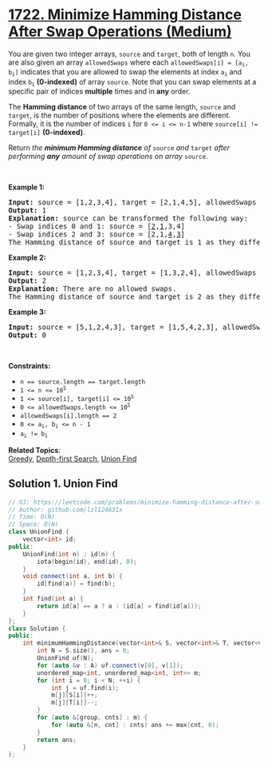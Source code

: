 # [1722. Minimize Hamming Distance After Swap Operations (Medium)](https://leetcode.com/problems/minimize-hamming-distance-after-swap-operations/)

<p>You are given two integer arrays, <code>source</code> and <code>target</code>, both of length <code>n</code>. You are also given an array <code>allowedSwaps</code> where each <code>allowedSwaps[i] = [a<sub>i</sub>, b<sub>i</sub>]</code> indicates that you are allowed to swap the elements at index <code>a<sub>i</sub></code> and index <code>b<sub>i</sub></code> <strong>(0-indexed)</strong> of array <code>source</code>. Note that you can swap elements at a specific pair of indices <strong>multiple</strong> times and in <strong>any</strong> order.</p>

<p>The <strong>Hamming distance</strong> of two arrays of the same length, <code>source</code> and <code>target</code>, is the number of positions where the elements are different. Formally, it is the number of indices <code>i</code> for <code>0 &lt;= i &lt;= n-1</code> where <code>source[i] != target[i]</code> <strong>(0-indexed)</strong>.</p>

<p>Return <em>the <strong>minimum Hamming distance</strong> of </em><code>source</code><em> and </em><code>target</code><em> after performing <strong>any</strong> amount of swap operations on array </em><code>source</code><em>.</em></p>

<p>&nbsp;</p>
<p><strong>Example 1:</strong></p>

<pre><strong>Input:</strong> source = [1,2,3,4], target = [2,1,4,5], allowedSwaps = [[0,1],[2,3]]
<strong>Output:</strong> 1
<strong>Explanation:</strong> source can be transformed the following way:
- Swap indices 0 and 1: source = [<u>2</u>,<u>1</u>,3,4]
- Swap indices 2 and 3: source = [2,1,<u>4</u>,<u>3</u>]
The Hamming distance of source and target is 1 as they differ in 1 position: index 3.
</pre>

<p><strong>Example 2:</strong></p>

<pre><strong>Input:</strong> source = [1,2,3,4], target = [1,3,2,4], allowedSwaps = []
<strong>Output:</strong> 2
<strong>Explanation:</strong> There are no allowed swaps.
The Hamming distance of source and target is 2 as they differ in 2 positions: index 1 and index 2.
</pre>

<p><strong>Example 3:</strong></p>

<pre><strong>Input:</strong> source = [5,1,2,4,3], target = [1,5,4,2,3], allowedSwaps = [[0,4],[4,2],[1,3],[1,4]]
<strong>Output:</strong> 0
</pre>

<p>&nbsp;</p>
<p><strong>Constraints:</strong></p>

<ul>
	<li><code>n == source.length == target.length</code></li>
	<li><code>1 &lt;= n &lt;= 10<sup>5</sup></code></li>
	<li><code>1 &lt;= source[i], target[i] &lt;= 10<sup>5</sup></code></li>
	<li><code>0 &lt;= allowedSwaps.length &lt;= 10<sup>5</sup></code></li>
	<li><code>allowedSwaps[i].length == 2</code></li>
	<li><code>0 &lt;= a<sub>i</sub>, b<sub>i</sub> &lt;= n - 1</code></li>
	<li><code>a<sub>i</sub> != b<sub>i</sub></code></li>
</ul>


**Related Topics**:  
[Greedy](https://leetcode.com/tag/greedy/), [Depth-first Search](https://leetcode.com/tag/depth-first-search/), [Union Find](https://leetcode.com/tag/union-find/)

## Solution 1. Union Find

```cpp
// OJ: https://leetcode.com/problems/minimize-hamming-distance-after-swap-operations/
// Author: github.com/lzl124631x
// Time: O(N)
// Space: O(N)
class UnionFind {
    vector<int> id;
public:
    UnionFind(int n) : id(n) {
        iota(begin(id), end(id), 0);
    }
    void connect(int a, int b) {
        id[find(a)] = find(b);
    }
    int find(int a) {
        return id[a] == a ? a : (id[a] = find(id[a]));
    }
};
class Solution {
public:
    int minimumHammingDistance(vector<int>& S, vector<int>& T, vector<vector<int>>& A) {
        int N = S.size(), ans = 0;
        UnionFind uf(N);
        for (auto &v : A) uf.connect(v[0], v[1]);
        unordered_map<int, unordered_map<int, int>> m;
        for (int i = 0; i < N; ++i) {
            int j = uf.find(i);
            m[j][S[i]]++;
            m[j][T[i]]--;
        }
        for (auto &[group, cnts] : m) {
            for (auto &[n, cnt] : cnts) ans += max(cnt, 0);
        }
        return ans;
    }
};
```